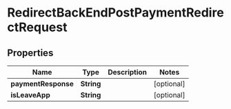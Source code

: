 

# RedirectBackEndPostPaymentRedirectRequest


## Properties

| Name | Type | Description | Notes |
|------------ | ------------- | ------------- | -------------|
|**paymentResponse** | **String** |  |  [optional] |
|**isLeaveApp** | **String** |  |  [optional] |



